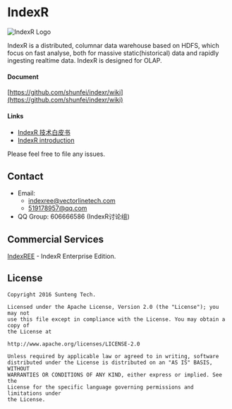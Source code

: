# IndexR

![IndexR Logo](images/indexr-logo-150x150.png)

IndexR is a distributed, columnar data warehouse based on HDFS, which focus on fast analyse, both for massive static(historical) data and rapidly ingesting realtime data. IndexR is designed for OLAP.

#### Document

[https://github.com/shunfei/indexr/wiki](https://github.com/shunfei/indexr/wiki)

#### Links

* [IndexR 技术白皮书](https://github.com/shunfei/sfmind/blob/master/indexr_white_paper/indexr_white_paper.md)
* [IndexR introduction](https://github.com/shunfei/sfmind/blob/master/indexr.about.en.md)

Please feel free to file any issues.

## Contact

* Email: 
	* <indexree@vectorlinetech.com>
	* <519178957@qq.com>
* QQ Group: 606666586 (IndexR讨论组)

## Commercial Services

[IndexREE](https://github.com/shunfei/indexr/wiki/IndexREE) - IndexR Enterprise Edition.

## License

    Copyright 2016 Sunteng Tech.

    Licensed under the Apache License, Version 2.0 (the "License"); you may not
    use this file except in compliance with the License. You may obtain a copy of
    the License at

    http://www.apache.org/licenses/LICENSE-2.0

    Unless required by applicable law or agreed to in writing, software
    distributed under the License is distributed on an "AS IS" BASIS, WITHOUT
    WARRANTIES OR CONDITIONS OF ANY KIND, either express or implied. See the
    License for the specific language governing permissions and limitations under
    the License.